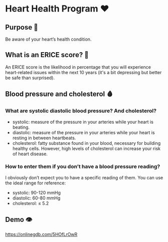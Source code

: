 # Heart Health Program ❤️

## Purpose 🎯

Be aware of your heart’s health condition.

## What is an ERICE score? 🤔

An ERICE score is the likelihood in percentage that you will experience heart-related issues within the next 10 years (it's a bit depressing but better be safe than surprised).

## Blood pressure and cholesterol 🩸

### What are systolic diastolic blood pressure? And cholesterol?

- systolic: measure of the pressure in your arteries while your heart is beating.
- diastolic: measure of the pressure in your arteries while your heart is resting in between heartbeats.
- cholesterol: fatty substance found in your blood, necessary for building healthy cells. However, high levels of cholesterol can increase your risk of heart disease.

### How to enter them if you don’t have a blood pressure reading?

I obviously don’t expect you to have a specific reading of them. You can use the ideal range for reference:

- systolic: 90-120 mmHg
- diastolic: 60-80 mmHg
- cholesterol: ≤ 5.2

## Demo 👁️

https://onlinegdb.com/5HOfLrOwR
